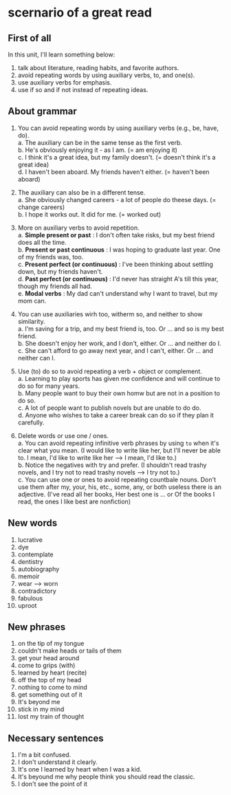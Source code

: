 # scernario of a great read

## First of all

In this unit, I'll learn something below:

1. talk about literature, reading habits, and favorite authors.
2. avoid repeating words by using auxiliary verbs, to, and one(s).
3. use auxiliary verbs for emphasis.
4. use if so and if not instead of repeating ideas.

## About grammar

1. You can avoid repeating words by using auxiliary verbs (e.g., be, have, do).  
    a. The auxiliary can be in the same tense as the first verb.  
    b. He's obviously enjoying it - as I am. (= am enjoying it)  
    c. I think it's a great idea, but my family doesn't. (= doesn't think it's a great idea)  
    d. I haven't been aboard. My friends haven't either. (= haven't been aboard)  

2. The auxiliary can also be in a different tense.  
    a. She obviously changed careers - a lot of people do theese days. (= change careers)  
    b. I hope it works out. It did for me. (= worked out)

3. More on auxiliary verbs to avoid repetition.  
    a. **Simple present or past** : I don't often take risks, but my best friend does all the time.  
    b. **Present or past continuous** : I was hoping to graduate last year. One of my friends was, too.  
    c. **Present perfect (or continuous)** : I've been thinking about settling down, but my friends haven't.  
    d. **Past perfect (or continuous)** : I'd never has straight A's till this year, though my friends all had.  
    e. **Modal verbs** : My dad can't understand why I want to travel, but my mom can.  

4. You can use auxiliaries wirh too, witherm so, and neither to show similarity.  
    a. I'm saving for a trip, and my best friend is, too. Or ... and so is my best friend.  
    b. She doesn't enjoy her work, and I don't, either. Or ... and neither do I.  
    c. She can't afford to go away next year, and I can't, either. Or ... and neither can I.  

5. Use (to) do so to avoid repeating a verb + object or complement.  
    a. Learning to play sports has given me confidence and will continue to do so for many years.  
    b. Many people want to buy their own homw but are not in a position to do so.  
    c. A lot of people want to publish novels but are unable to do do.  
    d. Anyone who wishes to take a career break can do so if they plan it carefully.  

6. Delete words or use one / ones.  
    a. You can avoid repeating infinitive verb phrases by using `to` when it's clear what you mean.  (I would like to write like her, but I'll never be able to. I mean, I'd like to write like her --> I mean, I'd like to.)  
    b. Notice the negatives with try and prefer.  (I shouldn't read trashy novels, and I try not to read trashy novels --> I try not to.)  
    c. You can use one or ones to avoid repeating countbale nouns. Don't use them after my, your, his, etc., some, any, or both useless there is an adjective.  (I've read all her books, Her best one is ... or Of the books I read, the ones I like best are nonfiction)  

## New words

1. lucrative
2. dye
3. contemplate
4. dentistry
5. autobiography
6. memoir
7. wear --> worn
8. contradictory
9. fabulous
10. uproot

## New phrases

1. on the tip of my tongue
2. couldn't make heads or tails of them
3. get your head around
4. come to grips (with)
5. learned by heart (recite)
6. off the top of my head
7. nothing to come to mind
8. get something out of it
9. It's beyond me
10. stick in my mind
11. lost my train of thought

## Necessary sentences

1. I'm a bit confused.
2. I don't understand it clearly.
3. It's one I learned by heart when I was a kid.
4. It's beyound me why people think you should read the classic.
5. I don't see the point of it